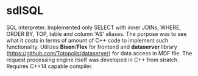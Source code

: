 # sdlSQL
SQL interpreter. Implemented only SELECT with inner JOINs, WHERE, ORDER BY, TOP, table and column 'AS' aliases.
The purpose was to see what it costs in terms of amount of C++ code to implement such functionality.
Utilizes **Bison**/**Flex** for frontend and **dataserver** library (https://github.com/Totopolis/dataserver) for data access in MDF file. The request processing engine itself was developed in C++ from stratch. Requires C++14 capable compiler.
